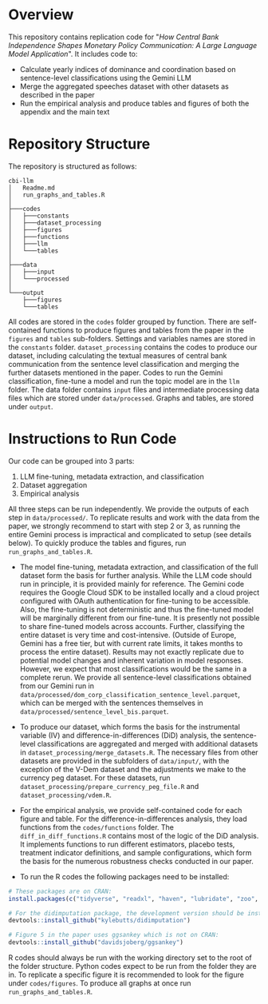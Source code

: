 # Overview
This repository contains replication code for "_How Central Bank Independence Shapes Monetary Policy Communication: A Large Language Model Application_".
It includes code to:
- Calculate yearly indices of dominance and coordination based on sentence-level classifications using the Gemini LLM
- Merge the aggregated speeches dataset with other datasets as described in the paper
- Run the empirical analysis and produce tables and figures of both the appendix and the main text

# Repository Structure
The repository is structured as follows:
```
cbi-llm
│   Readme.md
│   run_graphs_and_tables.R
│
├───codes
│   ├───constants
│   ├───dataset_processing
│   ├───figures
│   ├───functions
│   ├───llm
│   └───tables
│
├───data
│   ├───input
│   └───processed
│
└───output
    ├───figures
    └───tables
```

All codes are stored in the `codes` folder grouped by function. There are self-contained functions to produce figures and tables from the paper in the `figures` and `tables` sub-folders. Settings and variables names are stored in the `constants` folder. `dataset_processing`  contains the codes to produce our dataset, including calculating the textual measures of central bank communication from the sentence level classification and merging the further datasets mentioned in the paper. Codes to run the Gemini classification, fine-tune a model and run the topic model are in the `llm` folder. The data folder contains `input` files and intermediate processing data files which are stored under `data/processed`. Graphs and tables, are stored under `output`.


# Instructions to Run Code
Our code can be grouped into 3 parts: 
1. LLM fine-tuning, metadata extraction, and classification
2. Dataset aggregation
3. Empirical analysis

All three steps can be run independently. We provide the outputs of each step in `data/processed/`. To replicate results and work with the data from the paper, we strongly recommend to start with step 2 or 3, as running the entire Gemini process is impractical and complicated to setup (see details below). To quickly produce the tables and figures, run `run_graphs_and_tables.R`.

- The model fine-tuning, metadata extraction, and classification of the full dataset form the basis for further analysis. While the LLM code should run in principle, it is provided mainly for reference. The Gemini code requires the Google Cloud SDK to be installed locally and a cloud project configured with OAuth authentication for fine-tuning to be accessible. Also, the fine-tuning is not deterministic and thus the fine-tuned model will be marginally different from our fine-tune. It is presently not possible to share fine-tuned models across accounts. Further, classifying the entire dataset is very time and cost-intensive. (Outside of Europe, Gemini has a free tier, but with current rate limits, it takes months to process the entire dataset). Results may not exactly replicate due to potential model changes and inherent variation in model responses. However, we expect that most classifications would be the same in a complete rerun. We provide all sentence-level classifications obtained from our Gemini run in `data/processed/dom_corp_classification_sentence_level.parquet`, which can be merged with the sentences themselves in `data/processed/sentence_level_bis.parquet`.

- To produce our dataset, which forms the basis for the instrumental variable (IV) and difference-in-differences (DiD) analysis, the sentence-level classifications are aggregated and merged with additional datasets in `dataset_processing/merge_datasets.R`. The necessary files from other datasets are provided in the subfolders of `data/input/`, with the exception of the V-Dem dataset and the adjustments we make to the currency peg dataset. For these datasets, run `dataset_processing/prepare_currency_peg_file.R` and `dataset_processing/vdem.R`.

- For the empirical analysis, we provide self-contained code for each figure and table. For the difference-in-differences analysis, they load functions from the `codes/functions` folder. The `diff_in_diff_functions.R` contains most of the logic of the DiD analysis. It implements functions to run different estimators, placebo tests, treatment indicator definitions, and sample configurations, which form the basis for the numerous robustness checks conducted in our paper.
- To run the R codes the following packages need to be installed:
```R
# These packages are on CRAN:
install.packages(c("tidyverse", "readxl", "haven", "lubridate", "zoo", "arrow", "countrycode", "vdemdata", "patchwork", "binsreg", "slider", "ggpattern", "geosphere", "sf", "rnaturalearth", "knitr", "kableExtra", "ggbeeswarm", "ggridges", "did", "did2s", "fixest",  "eventstudyr"))

# For the didimputation package, the development version should be installed as otherwise specifying the leads/lags as it is done in the code will not work
devtools::install_github("kylebutts/didimputation")

# Figure 5 in the paper uses ggsankey which is not on CRAN:
devtools::install_github("davidsjoberg/ggsankey")
```
R codes should always be run with the working directory set to the root of the folder structure. Python codes expect to be run from the folder they are in. To replicate a specific figure it is recommended to look for the figure under `codes/figures`. To produce all graphs at once run `run_graphs_and_tables.R`. 
